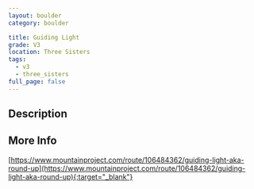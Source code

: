 ```yaml
---
layout: boulder
category: boulder

title: Guiding Light
grade: V3
location: Three Sisters
tags:
  - v3
  - three_sisters
full_page: false
---
```


## Description


## More Info
[https://www.mountainproject.com/route/106484362/guiding-light-aka-round-up](https://www.mountainproject.com/route/106484362/guiding-light-aka-round-up){:target="_blank"}

